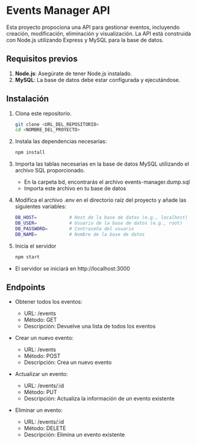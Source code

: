# Events Manager API

Esta proyecto propociona una API para gestionar eventos, incluyendo creación, modificación, eliminación y visualización. La API está construida con Node.js utilizando Express y MySQL para la base de datos.

## Requisitos previos

1. **Node.js**: Asegúrate de tener Node.js instalado.
2. **MySQL**: La base de datos debe estar configurada y ejecutándose.

## Instalación

1. Clona este repositorio.
   ```bash
   git clone <URL_DEL_REPOSITORIO>
   cd <NOMBRE_DEL_PROYECTO>

2. Instala las dependencias necesarias:
    ```bash
    npm install

3. Importa las tablas necesarias en la base de datos MySQL utilizando el archivo SQL proporcionado.
    - En la carpeta bd, encontrarás el archivo events-manager.dump.sql
    - Importa este archivo en tu base de datos

4. Modifica el archivo .env en el directorio raíz del proyecto y añade las siguientes variables:
    ```bash
    DB_HOST=            # Host de la base de datos (e.g., localhost)
    DB_USER=            # Usuario de la base de datos (e.g., root)
    DB_PASSWORD=        # Contraseña del usuario
    DB_NAME=            # Nombre de la base de datos

5. Inicia el servidor
    ```bash
    npm start

- El servidor se iniciará en http://localhost:3000
    
## Endpoints

- Obtener todos los eventos:
    - URL: /events
    - Método: GET
    - Descripción: Devuelve una lista de todos los eventos

- Crear un nuevo evento:
    - URL: /events
    - Método: POST
    - Descripción: Crea un nuevo evento

- Actualizar un evento:
    - URL: /events/:id
    - Método: PUT
    - Descripción: Actualiza la información de un evento existente

- Eliminar un evento:
    - URL: /events/:id
    - Método: DELETE
    - Descripción: Elimina un evento existente
